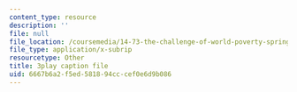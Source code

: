 ```yaml
---
content_type: resource
description: ''
file: null
file_location: /coursemedia/14-73-the-challenge-of-world-poverty-spring-2011/6667b6a2f5ed581894cccef0e6d9b086_7y67IP6XTPc.vtt
file_type: application/x-subrip
resourcetype: Other
title: 3play caption file
uid: 6667b6a2-f5ed-5818-94cc-cef0e6d9b086
---
```

